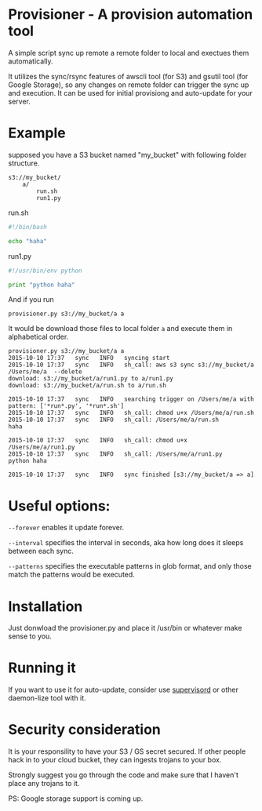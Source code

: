 Provisioner - A provision automation tool
=========================================

A simple script sync up remote a remote folder to local and exectues them automatically.

It utilizes the sync/rsync features of awscli tool (for S3) and gsutil tool (for Google Storage), so any changes on remote folder can trigger the sync up and execution.
It can be used for initial provisiong and auto-update for your server.

Example
=======

supposed you have a S3 bucket named "my_bucket" with following folder structure.

```
s3://my_bucket/
	a/
		run.sh
		run1.py
```

run.sh 
```bash
#!/bin/bash

echo "haha"
```

run1.py
```python
#!/usr/bin/env python

print "python haha"
```

And if you run

```
provisioner.py s3://my_bucket/a a
```

It would be download those files to local folder `a` and execute them in alphabetical order.
```
provisioner.py s3://my_bucket/a a
2015-10-10 17:37   sync   INFO   syncing start
2015-10-10 17:37   sync   INFO   sh_call: aws s3 sync s3://my_bucket/a /Users/me/a  --delete
download: s3://my_bucket/a/run1.py to a/run1.py
download: s3://my_bucket/a/run.sh to a/run.sh

2015-10-10 17:37   sync   INFO   searching trigger on /Users/me/a with pattern: ['*run*.py', '*run*.sh']
2015-10-10 17:37   sync   INFO   sh_call: chmod u+x /Users/me/a/run.sh
2015-10-10 17:37   sync   INFO   sh_call: /Users/me/a/run.sh
haha

2015-10-10 17:37   sync   INFO   sh_call: chmod u+x /Users/me/a/run1.py
2015-10-10 17:37   sync   INFO   sh_call: /Users/me/a/run1.py
python haha

2015-10-10 17:37   sync   INFO   sync finished [s3://my_bucket/a => a]
```

Useful options:
===============

`--forever` enables it update forever. 

`--interval` specifies the interval in seconds, aka how long does it sleeps between each sync.

`--patterns` specifies the executable patterns in glob format, and only those match the patterns would be executed.

Installation
============
Just donwload the provisioner.py and place it /usr/bin or whatever make sense to you.

Running it
==========

If you want to use it for auto-update, consider use [supervisord](http://supervisord.org) or other daemon-lize tool with it.

Security consideration
======================

It is your responsility to have your S3 / GS secret secured. If other people hack in to your cloud bucket, they can ingests trojans to your box.

Strongly suggest you go through the code and make sure that I haven't place any trojans to it.


PS: Google storage support is coming up.
